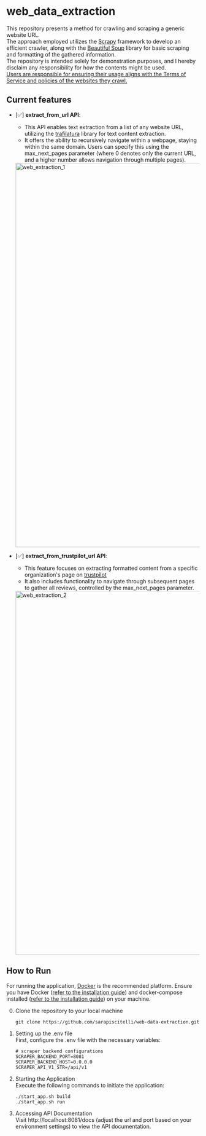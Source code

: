 # web_data_extraction
This repository presents a method for crawling and scraping a generic website URL.  
The approach employed utilizes the [Scrapy](https://scrapy.org) framework to develop an efficient crawler, along with the [Beautiful Soup](https://www.crummy.com/software/BeautifulSoup/bs4/doc/) library for basic scraping and formatting of the gathered information.  
The repository is intended solely for demonstration purposes, and I hereby disclaim any responsibility for how the contents might be used.   
<ins> Users are responsible for ensuring their usage aligns with the Terms of Service and policies of the websites they crawl. </ins>

## Current features
- [✅] **extract_from_url API**:
    - This API enables text extraction from a list of any website URL, utilizing the [trafilatura](https://trafilatura.readthedocs.io/en/latest/usage-python.html) library for text content extraction.
    - It offers the ability to recursively navigate within a webpage, staying within the same domain. Users can specify this using the max_next_pages parameter (where 0 denotes only the current URL, and a higher number allows navigation through multiple pages).
    <img width="1000" alt="web_extraction_1" src="https://github.com/sarapiscitelli/web-data-extraction/assets/104431794/42e3b340-416e-440e-84a5-ee9322a9a0de">

- [✅] **extract_from_trustpilot_url API**:
  - This feature focuses on extracting formatted content from a specific organization's page on [trustpilot](https://www.trustpilot.com)
  - It also includes functionality to navigate through subsequent pages to gather all reviews, controlled by the max_next_pages parameter.
  <img width="947" alt="web_extraction_2" src="https://github.com/sarapiscitelli/web-data-extraction/assets/104431794/2b9bea45-adca-411f-98d4-171db27f3252">


## How to Run  
For running the application, [Docker](https://docs.docker.com/get-docker/) is the recommended platform. Ensure you have Docker ([refer to the installation guide](https://docs.docker.com/compose/install/)) and docker-compose installed ([refer to the installation guide](https://docs.docker.com/compose/install/)) on your machine. 

0. Clone the repository to your local machine   
   ```
   git clone https://github.com/sarapiscitelli/web-data-extraction.git
   ```    

1. Setting up the .env file  
    First, configure the .env file with the necessary variables:
    ```
    # scraper backend configurations
    SCRAPER_BACKEND_PORT=8081
    SCRAPER_BACKEND_HOST=0.0.0.0
    SCRAPER_API_V1_STR=/api/v1
    ```

2. Starting the Application  
    Execute the following commands to initiate the application:

    ```
    ./start_app.sh build
    ./start_app.sh run
    ```

3. Accessing API Documentation   
    Visit http://localhost:8081/docs (adjust the url and port based on your environment settings) to view the API documentation.
